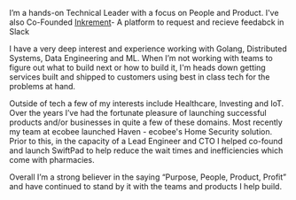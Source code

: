 I’m a hands-on Technical Leader with a focus on People and Product. I've also Co-Founded [Inkrement](https://inkrement.io)- A platform to request and recieve feedabck in Slack

I have a very deep interest and experience working with Golang, Distributed Systems, Data Engineering and ML. When I’m not working with teams to figure out what to build next or how to build it, I'm heads down getting services built and shipped to customers using best in class tech for the problems at hand.

Outside of tech a few of my interests include Healthcare, Investing and IoT. Over the years I’ve had the fortunate pleasure of launching successful products and/or businesses in quite a few of these domains. Most recently my team at ecobee launched Haven - ecobee's Home Security solution. Prior to this, in the capacity of a Lead Engineer and CTO I helped co-found and launch SwiftPad to help reduce the wait times and inefficiencies which come with pharmacies.

Overall I’m a strong believer in the saying “Purpose, People, Product, Profit” and have continued to stand by it with the teams and products I help build.

